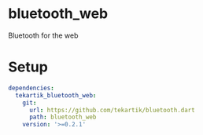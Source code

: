# bluetooth_web

Bluetooth for the web

# Setup

```yaml
dependencies:
  tekartik_bluetooth_web:
    git:
      url: https://github.com/tekartik/bluetooth.dart
      path: bluetooth_web
    version: '>=0.2.1'
```
